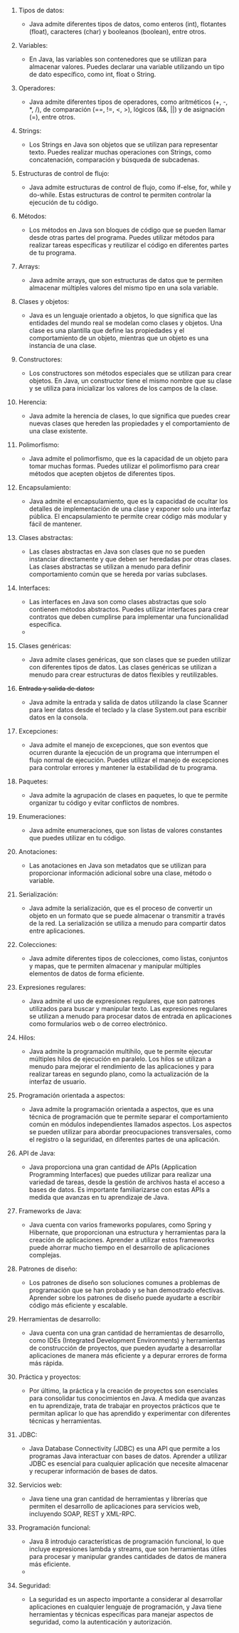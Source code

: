 1. Tipos de datos: 
	- Java admite diferentes tipos de datos, como enteros (int), flotantes (float), caracteres (char) y booleanos (boolean), entre otros.
    
2. Variables: 
	- En Java, las variables son contenedores que se utilizan para almacenar valores. Puedes declarar una variable utilizando un tipo de dato específico, como int, float o String.

3. Operadores: 
	- Java admite diferentes tipos de operadores, como aritméticos (+, -, *, /), de comparación (==, !=, <, >), lógicos (&&, ||) y de asignación (=), entre otros.

4. Strings: 
	- Los Strings en Java son objetos que se utilizan para representar texto. Puedes realizar muchas operaciones con Strings, como concatenación, comparación y búsqueda de subcadenas.
    
5. Estructuras de control de flujo: 
	- Java admite estructuras de control de flujo, como if-else, for, while y do-while. Estas estructuras de control te permiten controlar la ejecución de tu código.
    
6. Métodos: 
	- Los métodos en Java son bloques de código que se pueden llamar desde otras partes del programa. Puedes utilizar métodos para realizar tareas específicas y reutilizar el código en diferentes partes de tu programa.

7. Arrays: 
	- Java admite arrays, que son estructuras de datos que te permiten almacenar múltiples valores del mismo tipo en una sola variable.

8. Clases y objetos: 
	- Java es un lenguaje orientado a objetos, lo que significa que las entidades del mundo real se modelan como clases y objetos. Una clase es una plantilla que define las propiedades y el comportamiento de un objeto, mientras que un objeto es una instancia de una clase.
    
9. Constructores: 
	- Los constructores son métodos especiales que se utilizan para crear objetos. En Java, un constructor tiene el mismo nombre que su clase y se utiliza para inicializar los valores de los campos de la clase.
    
10. Herencia: 
	- Java admite la herencia de clases, lo que significa que puedes crear nuevas clases que hereden las propiedades y el comportamiento de una clase existente.
    
11. Polimorfismo: 
	- Java admite el polimorfismo, que es la capacidad de un objeto para tomar muchas formas. Puedes utilizar el polimorfismo para crear métodos que acepten objetos de diferentes tipos.
    
12. Encapsulamiento: 
	- Java admite el encapsulamiento, que es la capacidad de ocultar los detalles de implementación de una clase y exponer solo una interfaz pública. El encapsulamiento te permite crear código más modular y fácil de mantener.

13. Clases abstractas: 
	- Las clases abstractas en Java son clases que no se pueden instanciar directamente y que deben ser heredadas por otras clases. Las clases abstractas se utilizan a menudo para definir comportamiento común que se hereda por varias subclases.

14. Interfaces: 
	- Las interfaces en Java son como clases abstractas que solo contienen métodos abstractos. Puedes utilizar interfaces para crear contratos que deben cumplirse para implementar una funcionalidad específica.
	- 

15. Clases genéricas: 
	- Java admite clases genéricas, que son clases que se pueden utilizar con diferentes tipos de datos. Las clases genéricas se utilizan a menudo para crear estructuras de datos flexibles y reutilizables.

16. ~~Entrada y salida de datos:~~ 
	- Java admite la entrada y salida de datos utilizando la clase Scanner para leer datos desde el teclado y la clase System.out para escribir datos en la consola.
    
17. Excepciones: 
	- Java admite el manejo de excepciones, que son eventos que ocurren durante la ejecución de un programa que interrumpen el flujo normal de ejecución. Puedes utilizar el manejo de excepciones para controlar errores y mantener la estabilidad de tu programa.
    
18. Paquetes: 
	- Java admite la agrupación de clases en paquetes, lo que te permite organizar tu código y evitar conflictos de nombres.
    
19. Enumeraciones: 
	- Java admite enumeraciones, que son listas de valores constantes que puedes utilizar en tu código.
    
20. Anotaciones: 
	- Las anotaciones en Java son metadatos que se utilizan para proporcionar información adicional sobre una clase, método o variable.
    
21. Serialización: 
	- Java admite la serialización, que es el proceso de convertir un objeto en un formato que se puede almacenar o transmitir a través de la red. La serialización se utiliza a menudo para compartir datos entre aplicaciones.

22. Colecciones: 
	- Java admite diferentes tipos de colecciones, como listas, conjuntos y mapas, que te permiten almacenar y manipular múltiples elementos de datos de forma eficiente.
    
23. Expresiones regulares: 
	- Java admite el uso de expresiones regulares, que son patrones utilizados para buscar y manipular texto. Las expresiones regulares se utilizan a menudo para procesar datos de entrada en aplicaciones como formularios web o de correo electrónico.
    
24. Hilos: 
	- Java admite la programación multihilo, que te permite ejecutar múltiples hilos de ejecución en paralelo. Los hilos se utilizan a menudo para mejorar el rendimiento de las aplicaciones y para realizar tareas en segundo plano, como la actualización de la interfaz de usuario.
    
25. Programación orientada a aspectos: 
	- Java admite la programación orientada a aspectos, que es una técnica de programación que te permite separar el comportamiento común en módulos independientes llamados aspectos. Los aspectos se pueden utilizar para abordar preocupaciones transversales, como el registro o la seguridad, en diferentes partes de una aplicación.
    
26. API de Java: 
	- Java proporciona una gran cantidad de APIs (Application Programming Interfaces) que puedes utilizar para realizar una variedad de tareas, desde la gestión de archivos hasta el acceso a bases de datos. Es importante familiarizarse con estas APIs a medida que avanzas en tu aprendizaje de Java.
    
27. Frameworks de Java: 
	- Java cuenta con varios frameworks populares, como Spring y Hibernate, que proporcionan una estructura y herramientas para la creación de aplicaciones. Aprender a utilizar estos frameworks puede ahorrar mucho tiempo en el desarrollo de aplicaciones complejas.
    
28. Patrones de diseño: 
	- Los patrones de diseño son soluciones comunes a problemas de programación que se han probado y se han demostrado efectivas. Aprender sobre los patrones de diseño puede ayudarte a escribir código más eficiente y escalable.
    
29. Herramientas de desarrollo:
	- Java cuenta con una gran cantidad de herramientas de desarrollo, como IDEs (Integrated Development Environments) y herramientas de construcción de proyectos, que pueden ayudarte a desarrollar aplicaciones de manera más eficiente y a depurar errores de forma más rápida.
    
30. Práctica y proyectos:
	- Por último, la práctica y la creación de proyectos son esenciales para consolidar tus conocimientos en Java. A medida que avanzas en tu aprendizaje, trata de trabajar en proyectos prácticos que te permitan aplicar lo que has aprendido y experimentar con diferentes técnicas y herramientas.

31. JDBC:
	- Java Database Connectivity (JDBC) es una API que permite a los programas Java interactuar con bases de datos. Aprender a utilizar JDBC es esencial para cualquier aplicación que necesite almacenar y recuperar información de bases de datos.

31. Servicios web:
	- Java tiene una gran cantidad de herramientas y librerías que permiten el desarrollo de aplicaciones para servicios web, incluyendo SOAP, REST y XML-RPC.
    
32. Programación funcional:
	- Java 8 introdujo características de programación funcional, lo que incluye expresiones lambda y streams, que son herramientas útiles para procesar y manipular grandes cantidades de datos de manera más eficiente.
	- 
31. Seguridad:
	- La seguridad es un aspecto importante a considerar al desarrollar aplicaciones en cualquier lenguaje de programación, y Java tiene herramientas y técnicas específicas para manejar aspectos de seguridad, como la autenticación y autorización.